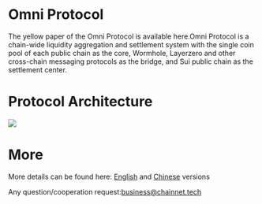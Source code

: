 

# Omni Protocol

The yellow paper of the Omni Protocol is available here.Omni Protocol is a chain-wide liquidity aggregation and settlement system with the single coin pool of each public chain as the core, Wormhole, Layerzero and other cross-chain messaging protocols as the bridge, and Sui public chain as the settlement center.

# Protocol Architecture
![](https://fastly.jsdelivr.net/gh/AAweidai/PictureBed@master/taproot/1667976165980OmniPool-Architecture.drawio.png)


# More

More details can be found here: [English](./en/README.md) and [Chinese](./cn/README.md) versions

Any question/cooperation request:business@chainnet.tech
